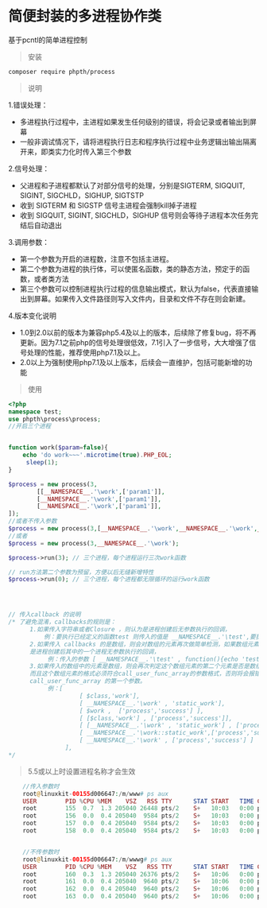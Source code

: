 # 简便封装的多进程协作类
基于pcntl的简单进程控制
>安装
```bash
composer require phpth/process
```
>说明

1.错误处理：
- 多进程执行过程中，主进程如果发生任何级别的错误，将会记录或者输出到屏幕
- 一般非调试情况下，请将进程执行日志和程序执行过程中业务逻辑出输出隔离开来，即类实力化时传入第三个参数

2.信号处理：
- 父进程和子进程都默认了对部分信号的处理，分别是SIGTERM, SIGQUIT, SIGINT, SIGCHLD，SIGHUP, SIGTSTP
- 收到 SIGTERM 和 SIGSTP 信号主进程会强制kill掉子进程
- 收到 SIGQUIT, SIGINT, SIGCHLD，SIGHUP 信号则会等待子进程本次任务完结后自动退出
 
3.调用参数：
- 第一个参数为开启的进程数，注意不包括主进程。
- 第二个参数为进程的执行体，可以使匿名函数，类的静态方法，预定于的函数，或者类方法
- 第三个参数可以控制进程执行过程的信息输出模式，默认为false，代表直接输出到屏幕。如果传入文件路径则写入文件内，目录和文件不存在则会新建。

4.版本变化说明
- 1.0到2.0以前的版本为兼容php5.4及以上的版本，后续除了修复bug，将不再更新。因为7.1之前php的信号处理很低效，7.1引入了一步信号，大大增强了信号处理的性能，推荐使用php7.1及以上。
- 2.0以上为强制使用php7.1及以上版本，后续会一直维护，包括可能新增的功能

>使用
```php
<?php
namespace test;
use phpth\process\process;
//开启三个进程


function work($param=false){
    echo 'do work~~~'.microtime(true).PHP_EOL;
     sleep(1);
}

$process = new process(3,
        [[__NAMESPACE__.'\work',['param1']],
        [__NAMESPACE__.'\work',['param1']],
        [__NAMESPACE__.'\work',['param1']],
]);
//或者不传入参数
$process = new process(3,[__NAMESPACE__.'\work',__NAMESPACE__.'\work',__NAMESPACE__.'\work']);
//或者
$process = new process(3,__NAMESPACE__.'\work');

$process->run(3); // 三个进程，每个进程运行三次work函数

// run方法第二个参数为预留，方便以后无缝新增特性
$process->run(0); // 三个进程，每个进程都无限循环的运行work函数




// 传入callback 的说明
/* 了避免混淆，callbacks的规则是：
      1.如果传入字符串或者Closure ，则认为是进程创建后无参数执行的回调，
          例：要执行已经定义的函数test 则传入的值是 __NAMESPACE__.'\test',要执行的是一个匿名函数 则 传入的值是 function(){echo 'test';}
      2.如果传入 callbacks 的是数组，则会对数组的元素再次做简单检测，如果数组元素不是数组，则被认为是进程要执行的回调： Closure ，或者已经定义的类方法或者函数，
      是进程创建后其中的一个进程无参数执行的回调，
           例：传入的参数 [ __NAMESPACE__.'\test' , function(){echo 'test';}  ]
      3.如果传入的数组中的元素是数组，则会再次判定这个数组元素的第二个元素是否是数组且不为空，如果是数组且不为空则认定为是有参数执行，且认定第一个元素是可执行的，
      而且这个数组元素的格式必须符合call_user_func_array的参数格式，否则将会报错。如果这个数组元素的第二个元素不是数组，则认定为无调用参数，且认定这个元素是
      call_user_func_array 的第一个参数。
           例：[
                    [ $class,'work'],
                    [ __NAMESPACE__.'\work' , 'static_work'],
                    [ $work ,  ['process','success'] ],
                    [ [$class,'work'] , ['process','success']],
                    [ [__NAMESPACE__.'\work' , 'static_work'] , ['process','success'] ],
                    [ __NAMESPACE__.'\work::static_work',['process','success'] ] ,
                    [ __NAMESPACE__.'\work' , ['process','success'] ]
                ], 
*/

```
>5.5或以上时设置进程名称才会生效
```php
    //传入参数时
    root@linuxkit-00155d006647:/m/www# ps aux 
    USER        PID %CPU %MEM    VSZ   RSS TTY      STAT START   TIME COMMAND
    root        155  0.7  1.3 205040 26448 pts/2    S+   10:03   0:00 php process : master
    root        156  0.0  0.4 205040  9584 pts/2    S+   10:03   0:00 php process : test\work[param1]
    root        157  0.0  0.4 205040  9584 pts/2    S+   10:03   0:00 php process : test\work[param1]
    root        158  0.0  0.4 205040  9584 pts/2    S+   10:03   0:00 php process : test\work[param1]


    //不传参数时
    root@linuxkit-00155d006647:/m/wwwg# ps aux 
    USER        PID %CPU %MEM    VSZ   RSS TTY      STAT START   TIME COMMAND
    root        160  0.3  1.3 205040 26376 pts/2    S+   10:06   0:00 php process 1: master
    root        161  0.0  0.4 205040  9640 pts/2    S+   10:06   0:00 php process 1: test\work[no param]
    root        162  0.0  0.4 205040  9640 pts/2    S+   10:06   0:00 php process 1: test\work[no param]
    root        163  0.0  0.4 205040  9640 pts/2    S+   10:06   0:00 php process 1: test\work[no param]

```
